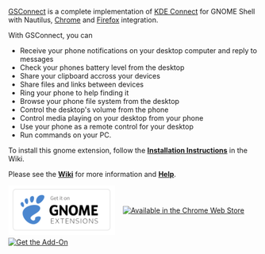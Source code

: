 [GSConnect][ego] is a complete implementation of [KDE Connect][kdeconnect] for
GNOME Shell with Nautilus, [Chrome][chrome] and [Firefox][firefox] integration.

With GSConnect, you can 
- Receive your phone notifications on your desktop computer and reply to messages
- Check your phones battery level from the desktop
- Share your clipboard accross your devices
- Share files and links between devices
- Ring your phone to help finding it
- Browse your phone file system from the desktop
- Control the desktop's volume from the phone
- Control media playing on your desktop from your phone
- Use your phone as a remote control for your desktop
- Run commands on your PC.

To install this gnome extension, follow the **[Installation Instructions][install]** in the Wiki.

Please see the **[Wiki][wiki]** for more information and **[Help][help]**.

[<img src="https://raw.githubusercontent.com/andyholmes/gnome-shell-extensions-badge/master/get-it-on-ego.svg?sanitize=true" alt="Get it on GNOME Extensions" height="100" align="middle">][ego] [<img alt="Available in the Chrome Web Store" src="https://developer.chrome.com/webstore/images/ChromeWebStore_BadgeWBorder_v2_206x58.png" align="middle" hspace="12"/>][chrome] [<img src="https://addons.cdn.mozilla.net/static/img/addons-buttons/AMO-button_1.png" alt="Get the Add-On" align="middle">][firefox]

[ego]: https://extensions.gnome.org/extension/1319/gsconnect/
[chrome]: https://chrome.google.com/webstore/detail/gsconnect/jfnifeihccihocjbfcfhicmmgpjicaec
[firefox]: https://addons.mozilla.org/firefox/addon/gsconnect/
[kdeconnect]: https://community.kde.org/KDEConnect
[wiki]: https://github.com/andyholmes/gnome-shell-extension-gsconnect/wiki/
[help]: https://github.com/andyholmes/gnome-shell-extension-gsconnect/wiki/Help
[install]: https://github.com/andyholmes/gnome-shell-extension-gsconnect/wiki/Installation#standard
